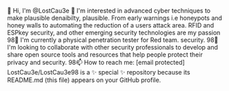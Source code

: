 👋 Hi, I'm @LostCau3e 👀 I'm interested in advanced cyber techniques to make plausible denaibilty, plausible. From early warnings i.e honeypots and honey walls to automating the reduction of a users attack area.
RFID and ESPkey security, and other emerging security technologies are my passion 
98🌱 I'm currently a physical penetration tester for Red team. security. 
98💞️ I'm looking to collaborate with other security professionals to develop and share open source tools and resources that help people protect their privacy and security. 
98📫 How to reach me: [email protected]
LostCau3e/LostCau3e98 is a ✨ special ✨ repository because its README.md (this file) appears on your GitHub profile.

